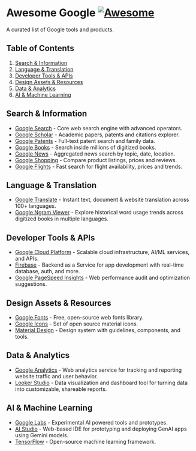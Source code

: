 # Awesome Google [![Awesome](https://awesome.re/badge.svg)](https://awesome.re)

A curated list of Google tools and products.

## Table of Contents
1. [Search & Information](#search--information)
2. [Language & Translation](#language--translation)
3. [Developer Tools & APIs](#developer-tools--apis)
4. [Design Assets & Resources](#design-assets--resources)
5. [Data & Analytics](#data-analytics)
6. [AI & Machine Learning](#ai--machine-learning)

## Search & Information
- [Google Search](https://www.google.com) - Core web search engine with advanced operators.
- [Google Scholar](https://scholar.google.com) - Academic papers, patents and citations explorer.
- [Google Patents](https://patents.google.com) - Full-text patent search and family data.
- [Google Books](https://books.google.com) - Search inside millions of digitized books.
- [Google News](https://news.google.com) - Aggregated news search by topic, date, location.
- [Google Shopping](https://shopping.google.com) - Compare product listings, prices and reviews.
- [Google Flights](https://www.google.com/flights) - Fast search for flight availability, prices and trends.

## Language & Translation
- [Google Translate](https://translate.google.com) - Instant text, document & website translation across 100+ languages.
- [Google Ngram Viewer](https://books.google.com/ngrams) - Explore historical word usage trends across digitized books in multiple languages.

## Developer Tools & APIs
- [Google Cloud Platform](https://cloud.google.com) - Scalable cloud infrastructure, AI/ML services, and APIs.
- [Firebase](https://firebase.google.com) - Backend as a Service for app development with real-time database, auth, and more.
- [Google PageSpeed Insights](https://pagespeed.web.dev) - Web performance audit and optimization suggestions.

## Design Assets & Resources
- [Google Fonts](https://fonts.google.com) - Free, open-source web fonts library.
- [Google Icons](https://fonts.google.com/icons) - Set of open source material icons.
- [Material Design](https://m3.material.io) - Design system with guidelines, components, and tools.

## Data & Analytics
- [Google Analytics](https://analytics.google.com) - Web analytics service for tracking and reporting website traffic and user behavior.
- [Looker Studio](https://lookerstudio.google.com) - Data visualization and dashboard tool for turning data into customizable, shareable reports.

## AI & Machine Learning
- [Google Labs](https://labs.google) - Experimental AI powered tools and prototypes.
- [AI Studio](https://aistudio.google.com) - Web-based IDE for prototyping and deploying GenAI apps using Gemini models.
- [TensorFlow](https://www.tensorflow.org) - Open-source machine learning framework.
